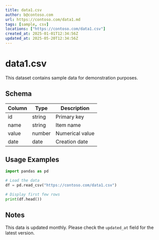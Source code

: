 ```yaml
---
title: data1.csv
author: b@contoso.com
url: https://contoso.com/data1.md
tags: [sample, csv]
locations: ["https://contoso.com/data1.csv"]
created_at: 2025-01-01T12:34:56Z
updated_at: 2025-05-20T12:34:56Z   
---
```

# data1.csv

This dataset contains sample data for demonstration purposes.

## Schema

| Column | Type   | Description     |
|--------|--------|-----------------|
| id     | string | Primary key     |
| name   | string | Item name       |
| value  | number | Numerical value |
| date   | date   | Creation date   |

## Usage Examples

```python
import pandas as pd

# Load the data
df = pd.read_csv("https://contoso.com/data1.csv")

# Display first few rows
print(df.head())
```

## Notes

This data is updated monthly. Please check the `updated_at` field for the latest version.